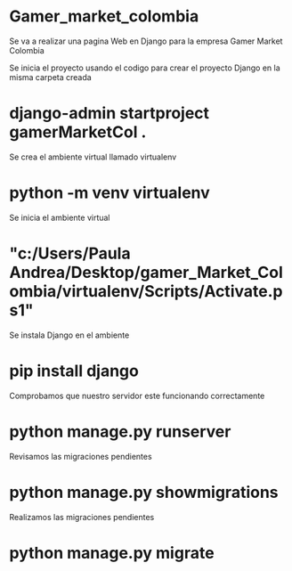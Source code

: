# Gamer_market_colombia

Se va a realizar una pagina Web en Django para la empresa Gamer Market Colombia

Se inicia el proyecto usando el codigo para crear el proyecto Django en la misma carpeta creada
# django-admin startproject gamerMarketCol .

Se crea el ambiente virtual llamado virtualenv
# python -m venv virtualenv

Se inicia el ambiente virtual
# "c:/Users/Paula Andrea/Desktop/gamer_Market_Colombia/virtualenv/Scripts/Activate.ps1"
Se instala Django en el ambiente
# pip install django 

Comprobamos que nuestro servidor este funcionando correctamente
# python manage.py runserver

Revisamos las migraciones pendientes
# python manage.py showmigrations

Realizamos las migraciones pendientes
# python manage.py migrate
